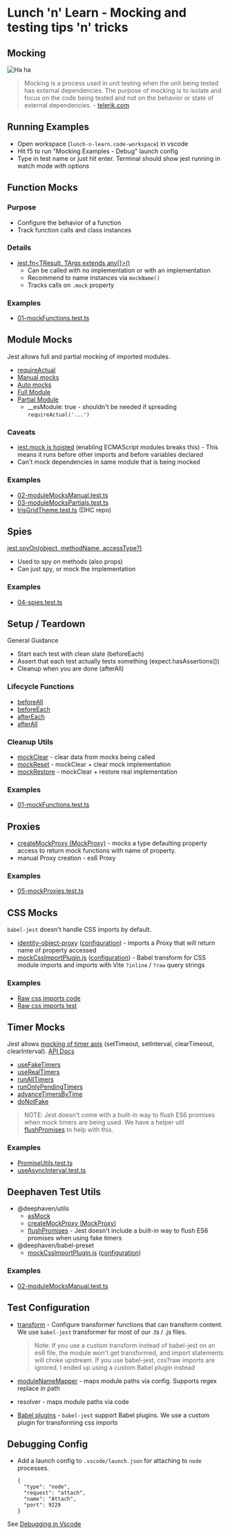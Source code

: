 # Lunch 'n' Learn - Mocking and testing tips 'n' tricks

## Mocking

![Ha ha](haha.jpeg)

> Mocking is a process used in unit testing when the unit being tested has external dependencies. The purpose of mocking is to isolate and focus on the code being tested and not on the behavior or state of external dependencies. - [telerik.com](https://www.telerik.com/products/mocking/unit-testing.aspx#:~:text=Mocking%20is%20a%20process%20used,or%20state%20of%20external%20dependencies.)

## Running Examples

- Open workspace (`lunch-n-learn.code-workspace`) in vscode
- Hit f5 to run "Mocking Examples - Debug" launch config
- Type in test name or just hit enter. Terminal should show jest running in watch mode with options

## Function Mocks

### Purpose

- Configure the behavior of a function
- Track function calls and class instances

### Details

- [jest.fn<TResult, TArgs extends any[]>()](https://jestjs.io/docs/mock-functions)
  - Can be called with no implementation or with an implementation
  - Recommend to name instances via `mockName()`
  - Tracks calls on `.mock` property

### Examples

- [01-mockFunctions.test.ts](examples/src/01-mockFunctions.test.ts)

## Module Mocks

Jest allows full and partial mocking of imported modules.

- [requireActual](https://jestjs.io/docs/jest-object#jestrequireactualmodulename)
- [Manual mocks](https://jestjs.io/docs/manual-mocks)
- [Auto mocks](https://jestjs.io/docs/es6-class-mocks#automatic-mock)
- [Full Module](https://jestjs.io/docs/mock-functions#mocking-modules)
- [Partial Module](https://jestjs.io/docs/mock-functions#mocking-partials)
  - \_\_esModule: true - shouldn't be needed if spreading `requireActual('...')`

### Caveats

- [jest.mock is hoisted](https://jestjs.io/docs/manual-mocks#using-with-es-module-imports) (enabling ECMAScript modules breaks this) - This means it runs before other imports and before variables declared
- Can't mock dependencies in same module that is being mocked

### Examples

- [02-moduleMocksManual.test.ts](examples/src/02-moduleMocksManual.test.ts)
- [03-moduleMocksPartials.test.ts](examples/src/03-moduleMocksPartials.test.ts)
- [IrisGridTheme.test.ts](https://github.com/deephaven/web-client-ui/blob/61d1a537ac9df31e3fe3dad95107b065a12ebd3b/packages/iris-grid/src/IrisGridTheme.test.ts#L7-L10) (DHC repo)

## Spies

[jest.spyOn(object, methodName, accessType?)](https://jestjs.io/docs/jest-object#jestspyonobject-methodname)

- Used to spy on methods (also props)
- Can just spy, or mock the implementation

### Examples

- [04-spies.test.ts](examples/src/04-spies.test.ts)

## Setup / Teardown

General Guidance

- Start each test with clean slate (beforeEach)
- Assert that each test actually tests something (expect.hasAssertions())
- Cleanup when you are done (afterAll)

### Lifecycle Functions

- [beforeAll](https://jestjs.io/docs/api#beforeallfn-timeout)
- [beforeEach](https://jestjs.io/docs/api#beforeeachfn-timeout)
- [afterEach](https://jestjs.io/docs/api#aftereachfn-timeout)
- [afterAll](https://jestjs.io/docs/api#afterallfn-timeout)

### Cleanup Utils

- [mockClear](https://jestjs.io/docs/mock-function-api#mockfnmockclear) - clear data from mocks being called
- [mockReset](https://jestjs.io/docs/mock-function-api#mockfnmockreset) - mockClear + clear mock implementation
- [mockRestore](https://jestjs.io/docs/mock-function-api#mockfnmockrestore) - mockClear + restore real implementation

### Examples

- [01-mockFunctions.test.ts](examples/src/01-mockFunctions.test.ts)

## Proxies

- [createMockProxy (MockProxy)](https://github.com/deephaven/web-client-ui/blob/d5b3b485dfc95248bdd1d664152c6c1ab288720a/packages/utils/src/MockProxy.ts#L45) - mocks a type defaulting property access to return mock functions with name of property.
- manual Proxy creation - es6 Proxy

### Examples

- [05-mockProxies.test.ts](examples/src/05-mockProxies.test.ts)

## CSS Mocks

`babel-jest` doesn't handle CSS imports by default.

- [identity-object-proxy](https://www.npmjs.com/package/identity-obj-proxy) ([configuration](<(https://github.com/deephaven/web-client-ui/blob/d5b3b485dfc95248bdd1d664152c6c1ab288720a/jest.config.base.cjs#L18)>)) - imports a Proxy that will return name of property accessed
- [mockCssImportPlugin.js](https://github.com/deephaven/web-client-ui/blob/d5b3b485dfc95248bdd1d664152c6c1ab288720a/packages/babel-preset/mockCssImportPlugin.js) ([configuration](https://github.com/deephaven/web-client-ui/blob/d5b3b485dfc95248bdd1d664152c6c1ab288720a/jest.config.base.cjs#L9)) - Babel transform for CSS module imports and imports with Vite `?inline` / `?raw` query strings

### Examples

- [Raw css imports code](https://github.com/deephaven/web-client-ui/blob/d5b3b485dfc95248bdd1d664152c6c1ab288720a/packages/components/src/theme/theme-dark/index.ts#L1-L6)
- [Raw css imports test](https://github.com/deephaven/web-client-ui/blob/d5b3b485dfc95248bdd1d664152c6c1ab288720a/packages/components/src/theme/ThemeUtils.test.ts#L216-L221)

## Timer Mocks

Jest allows [mocking of timer apis](https://jestjs.io/docs/timer-mocks) (setTimeout, setInterval, clearTimeout, clearInterval). [API Docs](https://jestjs.io/docs/jest-object#fake-timers)

- [useFakeTimers](https://jestjs.io/docs/timer-mocks#enable-fake-timers)
- [useRealTimers](https://jestjs.io/docs/timer-mocks#enable-fake-timers)
- [runAllTimers](https://jestjs.io/docs/timer-mocks#run-all-timers)
- [runOnlyPendingTimers](https://jestjs.io/docs/timer-mocks#run-pending-timers)
- [advanceTimersByTime](https://jestjs.io/docs/timer-mocks#advance-timers-by-time)
- [doNotFake](https://jestjs.io/docs/timer-mocks#selective-faking)

> NOTE: Jest doesn't come with a built-in way to flush ES6 promises when mock timers are being used. We have a helper util [flushPromises](https://github.com/deephaven/web-client-ui/blob/d5b3b485dfc95248bdd1d664152c6c1ab288720a/packages/utils/src/TestUtils.ts#L182-L184) to help with this.

### Examples

- [PromiseUtils.test.ts](https://github.com/deephaven/web-client-ui/blob/d5b3b485dfc95248bdd1d664152c6c1ab288720a/packages/utils/src/PromiseUtils.test.ts#L42-L83)
- [useAsyncInterval.test.ts](https://github.com/deephaven/web-client-ui/blob/d5b3b485dfc95248bdd1d664152c6c1ab288720a/packages/react-hooks/src/useAsyncInterval.test.ts#L128)

## Deephaven Test Utils

- @deephaven/utils
  - [asMock](https://github.com/deephaven/web-client-ui/blob/d5b3b485dfc95248bdd1d664152c6c1ab288720a/packages/utils/src/TestUtils.ts#L69-L71)
  - [createMockProxy (MockProxy)](https://github.com/deephaven/web-client-ui/blob/d5b3b485dfc95248bdd1d664152c6c1ab288720a/packages/utils/src/MockProxy.ts#L45)
  - [flushPromises](https://github.com/deephaven/web-client-ui/blob/d5b3b485dfc95248bdd1d664152c6c1ab288720a/packages/utils/src/TestUtils.ts#L182-L184) - Jest doesn't include a built-in way to flush ES6 promises when using fake timers
- @deephaven/babel-preset
  - [mockCssImportPlugin.js](https://github.com/deephaven/web-client-ui/blob/d5b3b485dfc95248bdd1d664152c6c1ab288720a/packages/babel-preset/mockCssImportPlugin.js) ([configuration](https://github.com/deephaven/web-client-ui/blob/d5b3b485dfc95248bdd1d664152c6c1ab288720a/jest.config.base.cjs#L9))

### Examples

- [02-moduleMocksManual.test.ts](examples/src/02-moduleMocksManual.test.ts)

## Test Configuration

- [transform](https://github.com/deephaven/web-client-ui/blob/d5b3b485dfc95248bdd1d664152c6c1ab288720a/jest.config.base.cjs#L4) - Configure transformer functions that can transform content. We use `babel-jest` transformer for most of our .ts / .js files.

  > Note: If you use a custom transform instead of babel-jest on an es6 file, the module won't get transformed, and import statements will choke upstream. If you use babel-jest, css?raw imports are ignored. I ended up using a custom Babel plugin instead

- [moduleNameMapper](https://github.com/deephaven/web-client-ui/blob/d5b3b485dfc95248bdd1d664152c6c1ab288720a/jest.config.base.cjs#L17) - maps module paths via config. Supports regex replace in path
- resolver - maps module paths via code
- [Babel plugins](https://github.com/deephaven/web-client-ui/blob/d5b3b485dfc95248bdd1d664152c6c1ab288720a/jest.config.base.cjs#L9) - `babel-jest` support Babel plugins. We use a custom plugin for transforming css imports

## Debugging Config

- Add a launch config to `.vscode/launch.json` for attaching to `node` processes.

  ```jsonc
  {
    "type": "node",
    "request": "attach",
    "name": "Attach",
    "port": 9229
  }
  ```

See [Debugging in Vscode](https://jestjs.io/docs/troubleshooting#debugging-in-vs-code)
